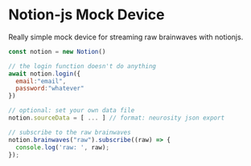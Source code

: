 # Notion-js Mock Device


Really simple mock device for streaming raw brainwaves with notionjs.

```js
const notion = new Notion()

// the login function doesn't do anything
await notion.login({
  email:"email",
  password:"whatever"
})

// optional: set your own data file
notion.sourceData = [ ... ] // format: neurosity json export

// subscribe to the raw brainwaves
notion.brainwaves("raw").subscribe((raw) => {
  console.log('raw: ', raw);
});
```